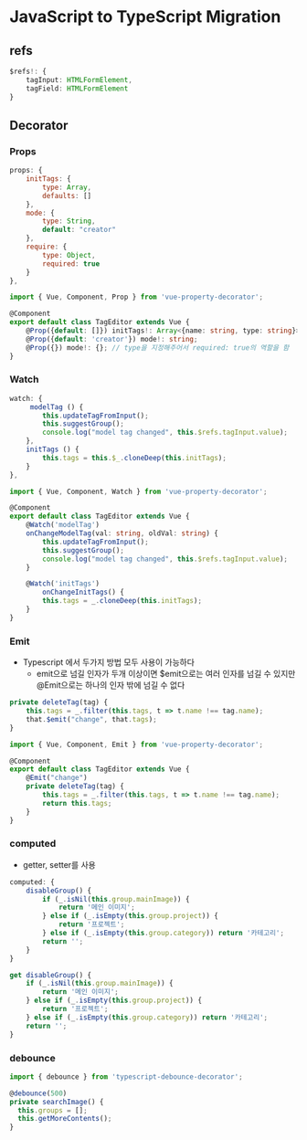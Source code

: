 # JavaScript to TypeScript Migration
## refs
```typescript
$refs!: {
    tagInput: HTMLFormElement,
    tagField: HTMLFormElement
}

```

## Decorator
### Props
```javascript
props: {
	initTags: {
		type: Array,
		defaults: []
	},
	mode: {
		type: String,
		default: "creator"
	},
	require: {
		type: Object,
		required: true
	}
},
```

```typescript
import { Vue, Component, Prop } from 'vue-property-decorator';

@Component
export default class TagEditor extends Vue {
	@Prop({default: []}) initTags!: Array<{name: string, type: string}>;
	@Prop({default: 'creator'}) mode!: string;
	@Prop({}) mode!: {}; // type을 지정해주어서 required: true의 역할을 함
}
```

### Watch
```javascript
watch: {
	 modelTag () {
		this.updateTagFromInput();
		this.suggestGroup();
		console.log("model tag changed", this.$refs.tagInput.value);
	},
	initTags () {
		this.tags = this.$_.cloneDeep(this.initTags);
	}
},
```

```typescript
import { Vue, Component, Watch } from 'vue-property-decorator';

@Component
export default class TagEditor extends Vue {
	@Watch('modelTag')
	onChangeModelTag(val: string, oldVal: string) {
		this.updateTagFromInput();
		this.suggestGroup();
		console.log("model tag changed", this.$refs.tagInput.value);
	}

	@Watch('initTags')
		onChangeInitTags() {
		this.tags = _.cloneDeep(this.initTags);
	}
}
```

### Emit
* Typescript 에서 두가지 방법 모두 사용이 가능하다
	* emit으로 넘길 인자가 두개 이상이면 $emit으로는 여러 인자를 넘길 수 있지만 @Emit으로는 하나의 인자 밖에 넘길 수 없다

```javascript
private deleteTag(tag) {    
	this.tags = _.filter(this.tags, t => t.name !== tag.name);
	that.$emit("change", that.tags);
}
```

```typescript
import { Vue, Component, Emit } from 'vue-property-decorator';

@Component
export default class TagEditor extends Vue {
	@Emit("change")
	private deleteTag(tag) {    
		this.tags = _.filter(this.tags, t => t.name !== tag.name);
		return this.tags;
	}
}
```

### computed
* getter, setter를 사용
```javascript
computed: {
	disableGroup() {
		if (_.isNil(this.group.mainImage)) {
			return '메인 이미지';
		} else if (_.isEmpty(this.group.project)) {
			return '프로젝트';
		} else if (_.isEmpty(this.group.category)) return '카테고리';
		return '';
	}
}

```

```typescript
get disableGroup() {
	if (_.isNil(this.group.mainImage)) {
		return '메인 이미지';
	} else if (_.isEmpty(this.group.project)) {
		return '프로젝트';
	} else if (_.isEmpty(this.group.category)) return '카테고리';
	return '';
}
```

### debounce
```typescript
import { debounce } from 'typescript-debounce-decorator';

@debounce(500)
private searchImage() {
  this.groups = [];
  this.getMoreContents();
}
```
